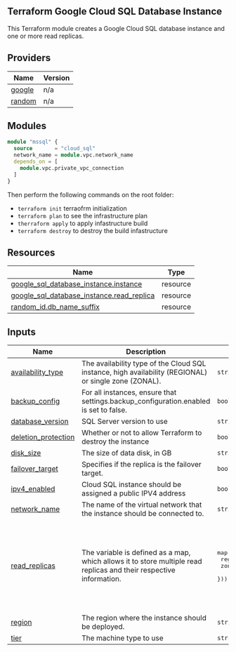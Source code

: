## Terraform Google Cloud SQL Database Instance
This Terraform module creates a Google Cloud SQL database instance and one or more read replicas.

## Providers

| Name | Version |
|------|---------|
| <a name="provider_google"></a> [google](#provider\_google) | n/a |
| <a name="provider_random"></a> [random](#provider\_random) | n/a |

## Modules

```terraform
module "mssql" {
  source       = "cloud_sql"
  network_name = module.vpc.network_name
  depends_on = [
    module.vpc.private_vpc_connection
  ]
}

```
Then perform the following commands on the root folder:

+ `terraform init` terraofrm initialization
+ `terraform plan` to see the infrastructure plan
+ `therraform apply` to apply infastructure build
+ `terraform destroy` to destroy the build infastructure

## Resources

| Name | Type |
|------|------|
| [google_sql_database_instance.instance](https://registry.terraform.io/providers/hashicorp/google/latest/docs/resources/sql_database_instance) | resource |
| [google_sql_database_instance.read_replica](https://registry.terraform.io/providers/hashicorp/google/latest/docs/resources/sql_database_instance) | resource |
| [random_id.db_name_suffix](https://registry.terraform.io/providers/hashicorp/random/latest/docs/resources/id) | resource |

## Inputs

| Name | Description | Type | Default | Required |
|------|-------------|------|---------|:--------:|
| <a name="input_availability_type"></a> [availability\_type](#input\_availability\_type) | The availability type of the Cloud SQL instance, high availability (REGIONAL) or single zone (ZONAL). | `string` | `"ZONAL"` | no |
| <a name="input_backup_config"></a> [backup\_config](#input\_backup\_config) | For all instances, ensure that settings.backup\_configuration.enabled is set to false. | `bool` | `false` | no |
| <a name="input_database_version"></a> [database\_version](#input\_database\_version) | SQL Server version to use | `string` | `"SQLSERVER_2019_ENTERPRISE"` | no |
| <a name="input_deletion_protection"></a> [deletion\_protection](#input\_deletion\_protection) | Whether or not to allow Terraform to destroy the instance | `bool` | `false` | no |
| <a name="input_disk_size"></a> [disk\_size](#input\_disk\_size) | The size of data disk, in GB | `string` | `"100"` | no |
| <a name="input_failover_target"></a> [failover\_target](#input\_failover\_target) | Specifies if the replica is the failover target. | `bool` | `false` | no |
| <a name="input_ipv4_enabled"></a> [ipv4\_enabled](#input\_ipv4\_enabled) | Cloud SQL instance should be assigned a public IPV4 address | `bool` | `false` | no |
| <a name="input_network_name"></a> [network\_name](#input\_network\_name) | The name of the virtual network that the instance should be connected to. | `string` | `""` | no |
| <a name="input_read_replicas"></a> [read\_replicas](#input\_read\_replicas) | The variable is defined as a map, which allows it to store multiple read replicas and their respective information. | <pre>map(object({<br>    region = string<br>    zone   = string<br>  }))</pre> | <pre>{<br>  "replica1": {<br>    "region": "us-central1",<br>    "zone": "us-central1-a"<br>  },<br>  "replica2": {<br>    "region": "europe-west1",<br>    "zone": "europe-west1-b"<br>  }<br>}</pre> | no |
| <a name="input_region"></a> [region](#input\_region) | The region where the instance should be deployed. | `string` | `"us-east1"` | no |
| <a name="input_tier"></a> [tier](#input\_tier) | The machine type to use | `string` | `"db-custom-12-61440"` | no |

